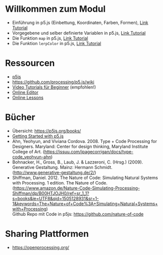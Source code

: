 # Willkommen zum Modul

* Einführung in p5.js (Einbettung, Koordinaten, Farben, Formen), <a href="https://github.com/hzuellig/sfgz-designandcode/blob/main/09092022/introp5.md">Link Tutorial</a>
* Vorgegebene und selber definierte Variablen in p5.js, <a href="https://github.com/hzuellig/sfgz-designandcode/blob/main/09092022/variablen.md">Link Tutorial</a>
* Die Funktion `map` in p5.js, <a href="https://github.com/hzuellig/sfgz-designandcode/blob/main/09092022/mapping.md">Link Tutorial</a>
* Die Funktion `lerpColor` in p5.js, <a href="https://github.com/hzuellig/sfgz-designandcode/blob/main/09092022/lerpColor.md">Link Tutorial</a>



# Ressourcen
* [p5js](https://p5js.org/) 
* https://github.com/processing/p5.js/wiki
* [Video Tutorials für Beginner](https://www.youtube.com/playlist?list=PLRqwX-V7Uu6Zy51Q-x9tMWIv9cueOFTFA) (empfohlen!)
* [Online Editor](https://editor.p5js.org) 
* [Online Lessons](https://creative-coding.decontextualize.com/)

# Bücher 
* Übersicht: https://p5js.org/books/
* [Getting Started with p5.js](https://www.oreilly.com/library/view/make-getting-started/9781457186769/)
* Ahn, Yeohyun, and Viviana Cordova. 2008. Type + Code Processing for Designers. Maryland: Center for design thinking, Maryland Institute College of Art. (https://issuu.com/jpagecorrigan/docs/type-code_yeohyun-ahn)
* Bohnacker, H., Gross, B., Laub, J. & Lazzeroni, C. (Hrsg.) (2009). Generative Gestaltung. Mainz: Hermann Schmidt.(http://www.generative-gestaltung.de/2/)
* Shiffman, Daniel. 2012. The Nature of Code: Simulating Natural Systems with Processing. 1 edition. The Nature of Code. (https://www.amazon.de/Nature-Code-Simulating-Processing-Shiffman/dp/B00HTJOJH0/ref=sr_1_1?s=books&ie=UTF8&qid=1505128931&sr=1-1&keywords=The+Nature+of+Code%3A+Simulating+Natural+Systems+with+Processing)<br/>
Github Repo mit Code in p5js: https://github.com/nature-of-code

# Sharing Plattformen
* https://openprocessing.org/
